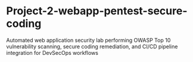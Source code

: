 # Project-2-webapp-pentest-secure-coding
Automated web application security lab performing OWASP Top 10 vulnerability scanning, secure coding remediation, and CI/CD pipeline integration for DevSecOps workflows
